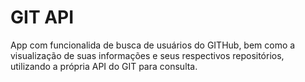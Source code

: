 # GIT API
App com funcionalida de busca de usuários do GITHub, bem como a visualização de suas informações e seus respectivos repositórios, utilizando a própria API do GIT para consulta.
